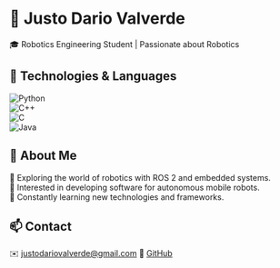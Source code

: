 # 🚀 Justo Dario Valverde  

🎓 Robotics Engineering Student | Passionate about Robotics

## 🔧 Technologies & Languages  
![Python](https://img.shields.io/badge/Python-3776AB?style=for-the-badge&logo=python&logoColor=white)  
![C++](https://img.shields.io/badge/C++-00599C?style=for-the-badge&logo=c%2B%2B&logoColor=white)  
![C](https://img.shields.io/badge/C-A8B9CC?style=for-the-badge&logo=c&logoColor=white)  
![Java](https://img.shields.io/badge/Java-007396?style=for-the-badge&logo=java&logoColor=white)

## 📌 About Me  
🔹 Exploring the world of robotics with ROS 2 and embedded systems.  
🔹 Interested in developing software for autonomous mobile robots.  
🔹 Constantly learning new technologies and frameworks.  

## 📫 Contact  
✉️ justodariovalverde@gmail.com 
📌 [GitHub](https://github.com/JustoDarioValverde)  

